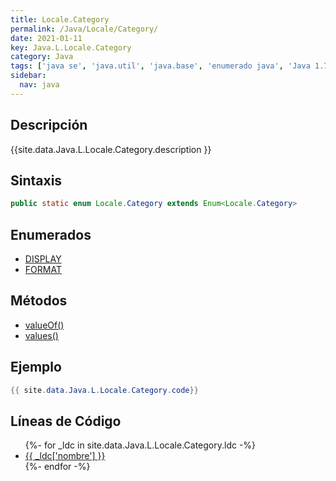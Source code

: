 ```yaml
---
title: Locale.Category
permalink: /Java/Locale/Category/
date: 2021-01-11
key: Java.L.Locale.Category
category: Java
tags: ['java se', 'java.util', 'java.base', 'enumerado java', 'Java 1.7']
sidebar: 
  nav: java
---
```


## Descripción
{{site.data.Java.L.Locale.Category.description }}

## Sintaxis
~~~java
public static enum Locale.Category extends Enum<Locale.Category>
~~~

## Enumerados
* [DISPLAY](/Java/Locale/Category/DISPLAY)
* [FORMAT](/Java/Locale/Category/FORMAT)

## Métodos
* [valueOf()](/Java/Locale/Category/valueOf)
* [values()](/Java/Locale/Category/values)

## Ejemplo
~~~java
{{ site.data.Java.L.Locale.Category.code}}
~~~

## Líneas de Código
<ul>
{%- for _ldc in site.data.Java.L.Locale.Category.ldc -%}
   <li>
       <a href="{{_ldc['url'] }}">{{ _ldc['nombre'] }}</a>
   </li>
{%- endfor -%}
</ul>
